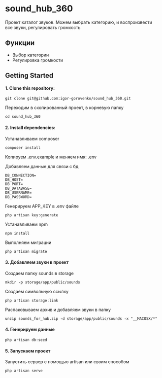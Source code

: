 # sound_hub_360

Проект каталог звуков. Можем выбрать категорию, и воспроизвести все звуки, регулировать громкость

## Функции

- Выбор категории
- Регулировка громкости

## Getting Started

#### 1. Clone this repository:

```
git clone git@github.com:igor-gorovenko/sound_hub_360.git
```

Переходим в скопированный проект, в корневую папку

```
cd sound_hub_360
```

#### 2. Install dependencies:

Устанавливаем composer

```
composer install
```

Копируем .env.example и меняем имя: .env

Добавляем данные для связи с бд

```
DB_CONNECTION=
DB_HOST=
DB_PORT=
DB_DATABASE=
DB_USERNAME=
DB_PASSWORD=
```

Генерируем APP_KEY в .env файле

```
php artisan key:generate
```

Устанавливаем npm

```
npm install
```

Выполняем миграции

```
php artisan migrate
```

#### 3. Добавляем звуки в проект

Создаем папку sounds в storage

```
mkdir -p storage/app/public/sounds
```

Создаем символьную ссылку

```
php artisan storage:link
```

Распаковываем архив и добавляем звуки в папку

```
unzip sounds_for_hub.zip -d storage/app/public/sounds -x "__MACOSX/*"
```

#### 4. Генерируем данные

```
php artisan db:seed
```

#### 5. Запускаем проект

Запустить сервер с помощью artisan или своим способом

```
php artisan serve
```